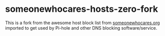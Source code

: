 # someonewhocares-hosts-zero-fork
This is a fork from the awesome host block list from [someonewhocares.org](https://someonewhocares.org/hosts/zero/) imported to get used by Pi-hole and other DNS blocking software/service.
